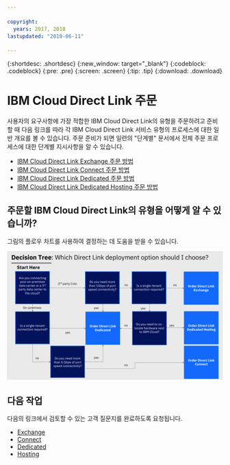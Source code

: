 ```yaml
---

copyright:
  years: 2017, 2018
lastupdated: "2018-06-11"

---
```


{:shortdesc: .shortdesc}
{:new_window: target="_blank"}
{:codeblock: .codeblock}
{:pre: .pre}
{:screen: .screen}
{:tip: .tip}
{:download: .download}

# IBM Cloud Direct Link 주문

사용자의 요구사항에 가장 적합한 IBM Cloud Direct Link의 유형을 주문하려고 준비할 때 다음 링크를 따라 각 IBM Cloud Direct Link 서비스 유형의 프로세스에 대한 일반 개요를 볼 수 있습니다. 주문 준비가 되면 일련의 "단계별" 문서에서 전체 주문 프로세스에 대한 단계별 지시사항을 알 수 있습니다.

* [IBM Cloud Direct Link Exchange 주문 방법](order-cloud-exchange.html)
* [IBM Cloud Direct Link Connect 주문 방법](order-connect.html)
* [IBM Cloud Direct Link Dedicated 주문 방법](order-nsp.html)
* [IBM Cloud Direct Link Dedicated Hosting 주문 방법](order-colocation.html)

## 주문할 IBM Cloud Direct Link의 유형을 어떻게 알 수 있습니까?

그림의 플로우 차트를 사용하여 결정하는 데 도움을 받을 수 있습니다.

![direct-link-decision-tree](/images/direct-link-decision-tree.png)


## 다음 작업

다음의 링크에서 검토할 수 있는 고객 질문지를 완료하도록 요청됩니다.

* [Exchange](questionnaire-exchange.html)
* [Connect](questionnaire-connect.html)
* [Dedicated](questionnaire-dedicated.html)
* [Hosting](questionnaire-dedicated-hosting.html)
